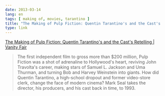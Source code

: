 ```yaml
---
date: 2013-03-14
lang: en
tags: [ making of, movies, tarantino ]
title: "The Making of Pulp Fiction: Quentin Tarantino's and the Cast's Retelling  |  Vanity Fair"
type: link
---
```


[The Making of Pulp Fiction: Quentin Tarantino's and the Cast's
Retelling  |  Vanity
Fair](http://m.vanityfair.com/hollywood/2013/03/making-of-pulp-fiction-oral-history)

> The first independent film to gross more than \$200 million, Pulp
> Fiction was a shot of adrenaline to Hollywood's heart, reviving John
> Travolta's career, making stars of Samuel L. Jackson and Uma Thurman,
> and turning Bob and Harvey Weinstein into giants. How did Quentin
> Tarantino, a high-school dropout and former video-store clerk, change
> the face of modern cinema? Mark Seal takes the director, his
> producers, and his cast back in time, to 1993.

